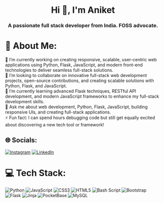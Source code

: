 <h1 align="center">Hi 👋, I'm Aniket</h1>
<h3 align="center">A passionate full stack developer from India. FOSS advocate.</h3>

# 💫 About Me:
🔭 I’m currently working on creating responsive, scalable, user-centric web applications using Python, Flask, JavaScript, and modern front-end technologies to deliver seamless full-stack solutions.<br>👯 I’m looking to collaborate on innovative full-stack web development projects, open-source contributions, and creating scalable solutions with Python, Flask, and JavaScript.<br>🌱 I’m currently learning advanced Flask techniques, RESTful API development, and modern JavaScript frameworks to enhance my full-stack development skills.<br>💬 Ask me about web development, Python, Flask, JavaScript, building responsive UIs, and creating full-stack applications.<br>⚡ Fun fact: I can spend hours debugging code but still get equally excited about discovering a new tech tool or framework!


## 🌐 Socials:
[![Instagram](https://img.shields.io/badge/Instagram-%23E4405F.svg?logo=Instagram&logoColor=white)](https://instagram.com/aniket.barik) [![LinkedIn](https://img.shields.io/badge/LinkedIn-%230077B5.svg?logo=linkedin&logoColor=white)](https://linkedin.com/in/aniketbarik) 

# 💻 Tech Stack:
![Python](https://img.shields.io/badge/python-3670A0?style=for-the-badge&logo=python&logoColor=ffdd54) ![JavaScript](https://img.shields.io/badge/javascript-%23323330.svg?style=for-the-badge&logo=javascript&logoColor=%23F7DF1E) ![CSS3](https://img.shields.io/badge/css3-%231572B6.svg?style=for-the-badge&logo=css3&logoColor=white) ![HTML5](https://img.shields.io/badge/html5-%23E34F26.svg?style=for-the-badge&logo=html5&logoColor=white) ![Bash Script](https://img.shields.io/badge/bash_script-%23121011.svg?style=for-the-badge&logo=gnu-bash&logoColor=white) ![Bootstrap](https://img.shields.io/badge/bootstrap-%238511FA.svg?style=for-the-badge&logo=bootstrap&logoColor=white) ![Flask](https://img.shields.io/badge/flask-%23000.svg?style=for-the-badge&logo=flask&logoColor=white) ![Jinja](https://img.shields.io/badge/jinja-white.svg?style=for-the-badge&logo=jinja&logoColor=black) ![PocketBase](https://img.shields.io/badge/pocketbase-%23b8dbe4.svg?style=for-the-badge&logo=Pocketbase&logoColor=black) ![MySQL](https://img.shields.io/badge/mysql-4479A1.svg?style=for-the-badge&logo=mysql&logoColor=white)
<!-- Proudly created with GPRM ( https://gprm.itsvg.in ) -->
